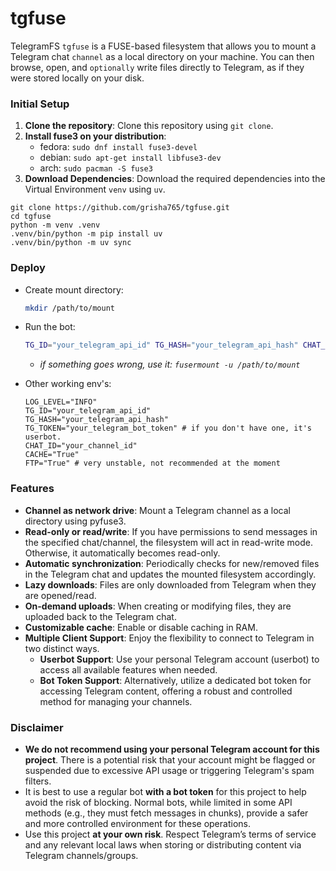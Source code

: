 # tgfuse

TelegramFS `tgfuse` is a FUSE-based filesystem that allows you to mount a Telegram chat `channel` as a local directory on your machine. You can then browse, open, and `optionally` write files directly to Telegram, as if they were stored locally on your disk.

### Initial Setup

1. **Clone the repository**: Clone this repository using `git clone`.
2. **Install fuse3 on your distribution**:
    - fedora: `sudo dnf install fuse3-devel`
    - debian: `sudo apt-get install libfuse3-dev`
    - arch: `sudo pacman -S fuse3`
2. **Download Dependencies**: Download the required dependencies into the Virtual Environment `venv` using `uv`.

```shell
git clone https://github.com/grisha765/tgfuse.git
cd tgfuse
python -m venv .venv
.venv/bin/python -m pip install uv
.venv/bin/python -m uv sync
```

### Deploy

- Create mount directory:
    ```bash
    mkdir /path/to/mount
    ```

- Run the bot:
    ```bash
    TG_ID="your_telegram_api_id" TG_HASH="your_telegram_api_hash" CHAT_ID="your_channel_id" uv run tgfuse /path/to/mount
    ```
    - *if something goes wrong, use it: `fusermount -u /path/to/mount`*

- Other working env's:
    ```env
    LOG_LEVEL="INFO"
    TG_ID="your_telegram_api_id"
    TG_HASH="your_telegram_api_hash"
    TG_TOKEN="your_telegram_bot_token" # if you don't have one, it's userbot.
    CHAT_ID="your_channel_id"
    CACHE="True"
    FTP="True" # very unstable, not recommended at the moment
    ```

### Features

- **Channel as network drive**: Mount a Telegram channel as a local directory using pyfuse3.
- **Read-only or read/write**: If you have permissions to send messages in the specified chat/channel, the filesystem will act in read-write mode. Otherwise, it automatically becomes read-only.
- **Automatic synchronization**: Periodically checks for new/removed files in the Telegram chat and updates the mounted filesystem accordingly.
- **Lazy downloads**: Files are only downloaded from Telegram when they are opened/read.
- **On-demand uploads**: When creating or modifying files, they are uploaded back to the Telegram chat.
- **Сustomizable cache**: Enable or disable caching in RAM.
- **Multiple Client Support**: Enjoy the flexibility to connect to Telegram in two distinct ways.
    - **Userbot Support**: Use your personal Telegram account (userbot) to access all available features when needed.  
    - **Bot Token Support**: Alternatively, utilize a dedicated bot token for accessing Telegram content, offering a robust and controlled method for managing your channels.

### Disclaimer

- **We do not recommend using your personal Telegram account for this project**. There is a potential risk that your account might be flagged or suspended due to excessive API usage or triggering Telegram's spam filters.
- It is best to use a regular bot **with a bot token** for this project to help avoid the risk of blocking. Normal bots, while limited in some API methods (e.g., they must fetch messages in chunks), provide a safer and more controlled environment for these operations.
- Use this project **at your own risk**. Respect Telegram’s terms of service and any relevant local laws when storing or distributing content via Telegram channels/groups.
